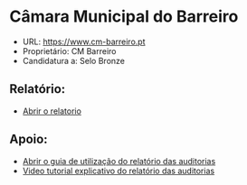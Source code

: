 # Câmara Municipal do Barreiro
- URL: https://www.cm-barreiro.pt
- Proprietário: CM Barreiro
- Candidatura a: Selo Bronze

## Relatório:
- [Abrir o relatorio](https://unidade-acesso.github.io/report_002/report_002.html)

## Apoio:
- [Abrir o guia de utilização do relatório das auditorias](https://unidade-acesso.github.io/report_002/guia-utilizacao-relatorio-auditoria.html)
- [Video tutorial explicativo do relatório das auditorias](https://unidade-acesso.github.io/report_002/guia-utilizacao-relatorio-auditoria.html)
